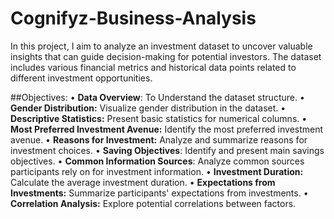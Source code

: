 # Cognifyz-Business-Analysis
In this project, I aim to analyze an investment dataset to uncover valuable insights that can guide decision-making for potential investors. The dataset includes various financial metrics and historical data points related to different investment opportunities.

##Objectives:
•	**Data Overview**: To Understand the dataset structure.
•	**Gender Distribution:** Visualize gender distribution in the dataset.
•	**Descriptive Statistics:** Present basic statistics for numerical columns.
•	**Most Preferred Investment Avenue:** Identify the most preferred investment avenue.
•	**Reasons for Investment:** Analyze and summarize reasons for investment choices.
•	**Saving Objectives**: Identify and present main savings objectives.
•	**Common Information Sources**: Analyze common sources participants rely on for investment information.
•	**Investment Duration:** Calculate the average investment duration.
•	**Expectations from Investments:** Summarize participants' expectations from investments. 
•	**Correlation Analysis:** Explore potential correlations between factors.

